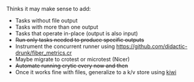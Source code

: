 Thinks it may make sense to add:

* Tasks without file output
* Tasks with more than one output
* Tasks that operate in-place (output is also input)
* ~~Run only tasks needed to produce specific outputs~~
* Instrument the concurrent runner using https://github.com/didactic-drunk/fiber_metrics.cr
* Maybe migrate to crotest or microtest (Nicer)
* ~~Automate running crytic every now and then~~
* Once it works fine with files, generalize to a k/v store using [kiwi](ihttps://github.com/crystal-community/kiwi)
